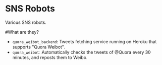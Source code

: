 SNS Robots
================
Various SNS robots.

#What are they?
- `quora_weibot_backend`: Tweets fetching service running on Heroku that supports "Quora Weibot".
- `quora_weibot`: Automatically checks the tweets of @Quora every 30 minutes, and reposts them to Weibo.
